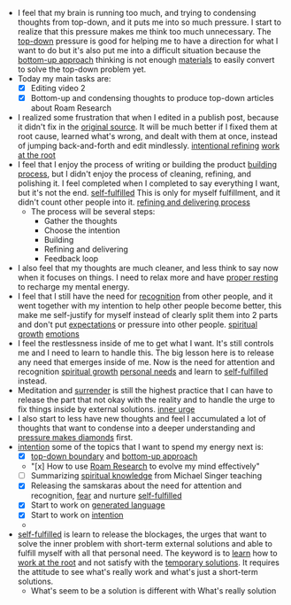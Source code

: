 - I feel that my brain is running too much, and trying to condensing thoughts from top-down, and it puts me into so much pressure. I start to realize that this pressure makes me think too much unnecessary. The [top-down](<top-down.md>) pressure is good for helping me to have a direction for what I want to do but it's also put me into a difficult situation because the [bottom-up approach](<bottom-up approach.md>) thinking is not enough [materials](<materials.md>) to easily convert to solve the top-down problem yet.
- Today my main tasks are:
    - [x] Editing video 2
    - [x] Bottom-up and condensing thoughts to produce top-down articles about Roam Research
- I realized some frustration that when I edited in a publish post, because it didn't fix in the [original source](<original source.md>). It will be much better if I fixed them at root cause, learned what's wrong, and dealt with them at once, instead of jumping back-and-forth and edit mindlessly. [intentional refining](<intentional refining.md>) [work at the root](<work at the root.md>)
- I feel that I enjoy the process of writing or building the product [building process](<building process.md>), but I didn't enjoy the process of cleaning, refining, and polishing it. I feel completed when I completed to say everything I want, but it's not the end. [self-fulfilled](<self-fulfilled.md>) This is only for myself fulfillment, and it didn't count other people into it. [refining and delivering process](<refining and delivering process.md>)
    - The process will be several steps:
        - Gather the thoughts
        - Choose the intention
        - Building
        - Refining and delivering
        - Feedback loop
- I also feel that my thoughts are much cleaner, and less think to say now when it focuses on things. I need to relax more and have [proper resting](<proper resting.md>) to recharge my mental energy.
- I feel that I still have the need for [recognition](<recognition.md>) from other people, and it went together with my intention to help other people become better, this make me self-justify for myself instead of clearly split them into 2 parts and don't put [expectations](<expectations.md>) or pressure into other people. [spiritual growth](<spiritual growth.md>) [emotions](<emotions.md>)
- I feel the restlessness inside of me to get what I want. It's still controls me and I need to learn to handle this. The big lesson here is to release any need that emerges inside of me. Now is the need for attention and recognition [spiritual growth](<spiritual growth.md>) [personal needs](<personal needs.md>) and learn to [self-fulfilled](<self-fulfilled.md>) instead.
- Meditation and [surrender](<surrender.md>) is still the highest practice that I can have to release the part that not okay with the reality and to handle the urge to fix things inside by external solutions. [inner urge](<inner urge.md>)
- I also start to less have new thoughts and feel I accumulated a lot of thoughts that want to condense into a deeper understanding and [pressure makes diamonds](<pressure makes diamonds.md>) first. 
- [intention](<intention.md>) some of the topics that I want to spend my energy next is:
    - [x] [top-down boundary](<top-down boundary.md>) and [bottom-up approach](<bottom-up approach.md>) 
    - "[x] How to use [Roam Research](<Roam Research.md>) to evolve my mind effectively"
    - [ ] Summarizing [spiritual knowledge](<spiritual knowledge.md>) from Michael Singer teaching
    - [x] Releasing the samskaras about the need for attention and recognition, [fear](<fear.md>) and nurture [self-fulfilled](<self-fulfilled.md>)
    - [x] Start to work on [generated language](<generated language.md>)
    - [x] Start to work on [intention](<intention.md>)
    - 
- [self-fulfilled](<self-fulfilled.md>) is learn to release the blockages, the urges that want to solve the inner problem with short-term external solutions and able to fulfill myself with all that personal need. The keyword is to [learn](<learn.md>) how to [work at the root](<work at the root.md>) and not satisfy with the [temporary solutions](<temporary solutions.md>). It requires the attitude to see what's really work and what's just a short-term solutions. 
    - What's seem to be a solution is different with What's really solution
